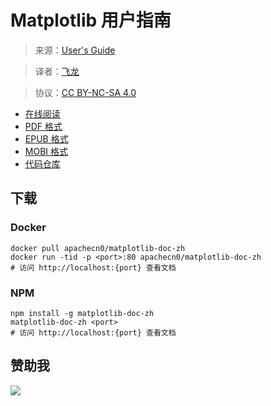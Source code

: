 # Matplotlib 用户指南

> 来源：[User's Guide](http://matplotlib.org/users/index.html)

> 译者：[飞龙](https://github.com/)

> 协议：[CC BY-NC-SA 4.0](http://creativecommons.org/licenses/by-nc-sa/4.0/)

+ [在线阅读](https://mpl.apachecn.org)
+ [PDF 格式](https://www.gitbook.com/download/pdf/book/wizardforcel/matplotlib-user-guide)
+ [EPUB 格式](https://www.gitbook.com/download/epub/book/wizardforcel/matplotlib-user-guide)
+ [MOBI 格式](https://www.gitbook.com/download/mobi/book/wizardforcel/matplotlib-user-guide)
+ [代码仓库](https://github.com/wizardforcel/matplotlib-user-guide-zh)

## 下载

### Docker

```
docker pull apachecn0/matplotlib-doc-zh
docker run -tid -p <port>:80 apachecn0/matplotlib-doc-zh
# 访问 http://localhost:{port} 查看文档
```

### NPM

```
npm install -g matplotlib-doc-zh
matplotlib-doc-zh <port>
# 访问 http://localhost:{port} 查看文档
```

## 赞助我

![](http://upload-images.jianshu.io/upload_images/118142-fe132ca3591a3d52.png)